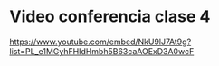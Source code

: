 # Video conferencia clase 4

https://www.youtube.com/embed/NkU9lJ7At9g?list=PL_e1MGyhFHIdHmbh5B63caAOExD3A0wcF